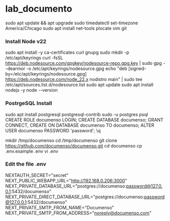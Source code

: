 # lab_documento
sudo apt update && apt upgrade
sudo timedatectl set-timezone America/Chicago
sudo apt install net-tools plocate vim git


### Install Node v22
sudo apt install -y ca-certificates curl gnupg
sudo mkdir -p /etc/apt/keyrings
curl -fsSL https://deb.nodesource.com/gpgkey/nodesource-repo.gpg.key | sudo gpg --dearmor -o /etc/apt/keyrings/nodesource.gpg
echo "deb [signed-by=/etc/apt/keyrings/nodesource.gpg] https://deb.nodesource.com/node_22.x nodistro main" | sudo tee /etc/apt/sources.list.d/nodesource.list
sudo apt update
sudo apt install nodejs -y
node --version

### PostrgeSQL Install
sudo apt install postgresql postgresql-contrib
sudo -u postgres psql
CREATE ROLE documenso LOGIN;
CREATE DATABASE documenso;
GRANT CONNECT, CREATE ON DATABASE documenso TO documenso;
ALTER USER documenso PASSWORD 'password';
\q

mkdir /tmp/documenso
cd /tmp/documenso 
git clone https://github.com/documenso/documenso.git
cd documenso
cp .env.example .env
vi .env

### Edit the file .env 

NEXTAUTH_SECRET="secret"
NEXT_PUBLIC_WEBAPP_URL="http://192.168.0.206:3000"
NEXT_PRIVATE_DATABASE_URL="postgres://documenso:password@127.0.0.1:5432/documenso"
NEXT_PRIVATE_DIRECT_DATABASE_URL="postgres://documenso:password@127.0.0.1:5432/documenso"
NEXT_PRIVATE_SMTP_FROM_NAME="Documenso"
NEXT_PRIVATE_SMTP_FROM_ADDRESS="noreply@documenso.com"
